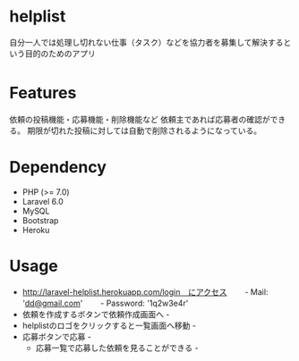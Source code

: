 # helplist
自分一人では処理し切れない仕事（タスク）などを協力者を募集して解決するという目的のためのアプリ

# Features　
依頼の投稿機能・応募機能・削除機能など
依頼主であれば応募者の確認ができる。
期限が切れた投稿に対しては自動で削除されるようになっている。

# Dependency
- PHP (>= 7.0)
- Laravel 6.0
- MySQL
- Bootstrap
- Heroku

# Usage
- http://laravel-helplist.herokuapp.com/login　にアクセス
　　- Mail: 'dd@gmail.com'
　　- Password: '1q2w3e4r'
- 依頼を作成するボタンで依頼作成画面へ -
- helplistのロゴをクリックすると一覧画面へ移動 -
- 応募ボタンで応募 -
  - 応募一覧で応募した依頼を見ることができる -
